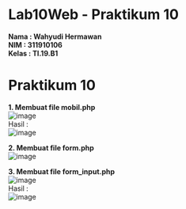 # Lab10Web - Praktikum 10

**Nama      : Wahyudi Hermawan <br>
NIM       : 311910106 <br>
Kelas     : TI.19.B1 <br>**

# Praktikum 10
**1. Membuat file mobil.php <br>**
![image](https://user-images.githubusercontent.com/81253746/121049385-d892cb00-c7e1-11eb-9e4a-289e97fb7983.png) <br>
Hasil : <br>
![image](https://user-images.githubusercontent.com/81253746/121049444-e3e5f680-c7e1-11eb-9f14-a2917a36019b.png) <br>

**2. Membuat file form.php <br>**
![image](https://user-images.githubusercontent.com/81253746/121049815-42ab7000-c7e2-11eb-98c2-5bf847fd58b2.png) <br>

**3. Membuat file form_input.php <br>**
![image](https://user-images.githubusercontent.com/81253746/121050166-8d2cec80-c7e2-11eb-889d-16646e1ad327.png) <br>
Hasil : <br>
![image](https://user-images.githubusercontent.com/81253746/121050963-3ecc1d80-c7e3-11eb-9429-96195e777f88.png) <br>




